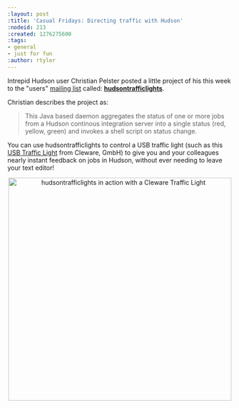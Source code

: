 ```yaml
---
:layout: post
:title: 'Casual Fridays: Directing traffic with Hudson'
:nodeid: 213
:created: 1276275600
:tags:
- general
- just for fun
:author: rtyler
---
```

Intrepid Hudson user Christian Pelster posted a little project of his this week to the "users" [mailing list](/content/mailing-lists) called: **[hudsontrafficlights](https://code.google.com/p/hudsontrafficlights/)**. 

Christian describes the project as:

> This Java based daemon aggregates the status of one or more jobs from a Hudson continous integration server into a single status (red, yellow, green) and invokes a shell script on status change.

You can use hudsontrafficlights to control a USB traffic light (such as this <a href="https://www.cleware.de/catalog/product_info.php?cPath=23&products_id=118&language=en">USB Traffic Light</a> from Cleware, GmbH) to give you and your colleagues nearly instant feedback on jobs in Hudson, without ever needing to leave your text editor! 

<center><img src="https://hudsontrafficlights.googlecode.com/files/CIMG1635.JPG" width="500" alt="hudsontrafficlights in action with a Cleware Traffic Light"></center>
